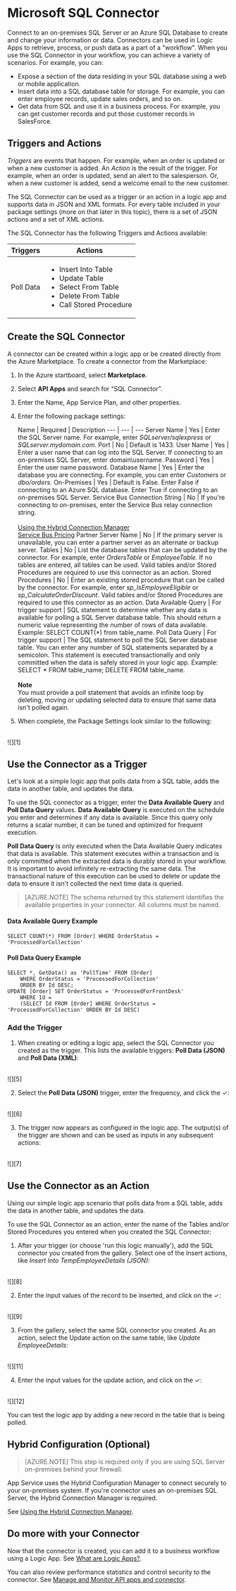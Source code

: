 <properties 
   pageTitle="Using the SQL Connector in Microsoft Azure App Service" 
   description="How to use the SQL Connector" 
   services="app-service\logic" 
   documentationCenter=".net,nodejs,java" 
   authors="anuragdalmia" 
   manager="dwrede" 
   editor=""/>

<tags
   ms.service="app-service-logic"
   ms.devlang="multiple"
   ms.topic="article"
   ms.tgt_pltfrm="na"
   ms.workload="integration" 
   ms.date="06/22/2015"
   ms.author="sutalasi"/>


# Microsoft SQL Connector

Connect to an on-premises SQL Server or an Azure SQL Database to create and change your information or data. Connectors can be used in Logic Apps to retrieve, process, or push data as a part of a "workflow". When you use the SQL Connector in your workflow, you can achieve a variety of scenarios. For example, you can: 

- Expose a section of the data residing in your SQL database using a web or mobile application. 
- Insert data into a SQL database table for storage. For example, you can enter employee records, update sales orders, and so on.
- Get data from SQL and use it in a business process. For example, you can get customer records and put those customer records in SalesForce. 

## Triggers and Actions
*Triggers* are events that happen. For example, when an order is updated or when a new customer is added. An *Action* is the result of the trigger. For example, when an order is updated, send an alert to the salesperson. Or, when a new customer is added, send a welcome email to the new customer. 

The SQL Connector can be used as a trigger or an action in a logic app and supports data in JSON and XML formats. For every table included in your package settings (more on that later in this topic), there is a set of JSON actions and a set of XML actions. 

The SQL Connector has the following Triggers and Actions available: 

Triggers | Actions
--- | ---
Poll Data | <ul><li>Insert Into Table</li><li>Update Table</li><li>Select From Table</li><li>Delete From Table</li><li>Call Stored Procedure</li>

## Create the SQL Connector

A connector can be created within a logic app or be created directly from the Azure Marketplace. To create a connector from the Marketplace:  

1. In the Azure startboard, select **Marketplace**.
2. Select **API Apps** and search for “SQL Connector”.
3. Enter the Name, App Service Plan, and other properties.
4. Enter the following package settings:

	Name | Required |  Description
--- | --- | ---
Server Name | Yes | Enter the SQL Server name. For example, enter *SQLserver/sqlexpress* or *SQLserver.mydomain.com*.
Port | No | Default is 1433.
User Name | Yes | Enter a user name that can log into the SQL Server. If connecting to an on-premises SQL Server, enter domain\username. 
Password | Yes | Enter the user name password.
Database Name | Yes | Enter the database you are connecting. For example, you can enter *Customers* or *dbo/orders*.
On-Premises | Yes | Default is False. Enter False if connecting to an Azure SQL database. Enter True if connecting to an on-premises SQL Server. 
Service Bus Connection String | No | If you're connecting to on-premises, enter the Service Bus relay connection string.<br/><br/>[Using the Hybrid Connection Manager](app-service-logic-hybrid-connection-manager.md)<br/>[Service Bus Pricing](http://azure.microsoft.com/pricing/details/service-bus/)
Partner Server Name | No | If the primary server is unavailable, you can enter a partner server as an alternate or backup server. 
Tables | No | List the database tables that can be updated by the connector. For example, enter *OrdersTable* or *EmployeeTable*. If no tables are entered, all tables can be used. Valid tables and/or Stored Procedures are required to use this connector as an action. 
Stored Procedures | No | Enter an existing stored procedure that can be called by the connector. For example, enter *sp_IsEmployeeEligible* or *sp_CalculateOrderDiscount*. Valid tables and/or Stored Procedures are required to use this connector as an action. 
Data Available Query | For trigger support | SQL statement to determine whether any data is available for polling a SQL Server database table. This should return a numeric value representing the number of rows of data available. Example: SELECT COUNT(*) from table_name. 
Poll Data Query | For trigger support | The SQL statement to poll the SQL Server database table. You can enter any number of SQL statements separated by a semicolon. This statement is executed transactionally and only committed when the data is safely stored in your logic app. Example: SELECT * FROM table_name; DELETE FROM table_name. <br/><br/>**Note**<br/>You must provide a poll statement that avoids an infinite loop by deleting, moving or updating selected data to ensure that same data isn't polled again. 

5. When complete, the Package Settings look similar to the following: 
<br/>
![][1]  

## Use the Connector as a Trigger
Let's look at a simple logic app that polls data from a SQL table, adds the data in another table, and updates the data.

To use the SQL connector as a trigger, enter the **Data Available Query** and **Poll Data Query** values. **Data Available Query** is executed on the schedule you enter and determines if any data is available. Since this query only returns a scalar number, it can be tuned and optimized for frequent execution.

**Poll Data Query** is only executed when the Data Available Query indicates that data is available. This statement executes within a transaction and is only committed when the extracted data is durably stored in your workflow. It is important to avoid infinitely re-extracting the same data. The transactional nature of this execution can be used to delete or update the data to ensure it isn't collected the next time data is queried.

> [AZURE.NOTE] The schema returned by this statement identifies the available properties in your connector. All columns must be named.

#### Data Available Query Example

	SELECT COUNT(*) FROM [Order] WHERE OrderStatus = 'ProcessedForCollection'

#### Poll Data Query Example

	SELECT *, GetData() as 'PollTime' FROM [Order] 
		WHERE OrderStatus = 'ProcessedForCollection' 
		ORDER BY Id DESC; 
	UPDATE [Order] SET OrderStatus = 'ProcessedForFrontDesk' 
		WHERE Id = 
		(SELECT Id FROM [Order] WHERE OrderStatus = 'ProcessedForCollection' ORDER BY Id DESC)

### Add the Trigger
1. When creating or editing a logic app, select the SQL Connector you created as the trigger. This lists the available triggers: **Poll Data (JSON)** and **Poll Data (XML)**:
<br/>
![][5] 

2. Select the **Poll Data (JSON)** trigger, enter the frequency, and click the ✓:
<br/>
![][6] 

3. The trigger now appears as configured in the logic app. The output(s) of the trigger are shown and can be used as inputs in any subsequent actions:
<br/>
![][7] 

## Use the Connector as an Action
Using our simple logic app scenario that polls data from a SQL table, adds the data in another table, and updates the data.

To use the SQL Connector as an action, enter the name of the Tables and/or Stored Procedures you entered when you created the SQL Connector:

1. After your trigger (or choose 'run this logic manually'), add the SQL connector you created from the gallery. Select one of the Insert actions, like *Insert Into TempEmployeeDetails (JSON)*:
<br/>
![][8] 

2. Enter the input values of the record to be inserted, and click on the ✓:
<br/>
![][9] 

3. From the gallery, select the same SQL connector you created. As an action, select the Update action on the same table, like *Update EmployeeDetails*:
<br/>
![][11] 

4. Enter the input values for the update action, and click on the ✓:
<br/>
![][12] 

You can test the logic app by adding a new record in the table that is being polled.

## Hybrid Configuration (Optional)

> [AZURE.NOTE] This step is required only if you are using SQL Server on-premises behind your firewall.

App Service uses the Hybrid Configuration Manager to connect securely to your on-premises system. If you're connector uses an on-premises SQL Server, the Hybrid Connection Manager is required. 

See [Using the Hybrid Connection Manager](app-service-logic-hybrid-connection-manager.md).


## Do more with your Connector
Now that the connector is created, you can add it to a business workflow using a Logic App. See [What are Logic Apps?](app-service-logic-what-are-logic-apps.md).

You can also review performance statistics and control security to the connector. See [Manage  and Monitor API apps and connector](../app-service-api/app-service-api-manage-in-portal.md).


<!--Image references-->
[1]: ./media/app-service-logic-connector-sql/Create.png
[5]: ./media/app-service-logic-connector-sql/LogicApp1.png
[6]: ./media/app-service-logic-connector-sql/LogicApp2.png
[7]: ./media/app-service-logic-connector-sql/LogicApp3.png
[8]: ./media/app-service-logic-connector-sql/LogicApp4.png
[9]: ./media/app-service-logic-connector-sql/LogicApp5.png
[10]: ./media/app-service-logic-connector-sql/LogicApp6.png
[11]: ./media/app-service-logic-connector-sql/LogicApp7.png
[12]: ./media/app-service-logic-connector-sql/LogicApp8.png


 